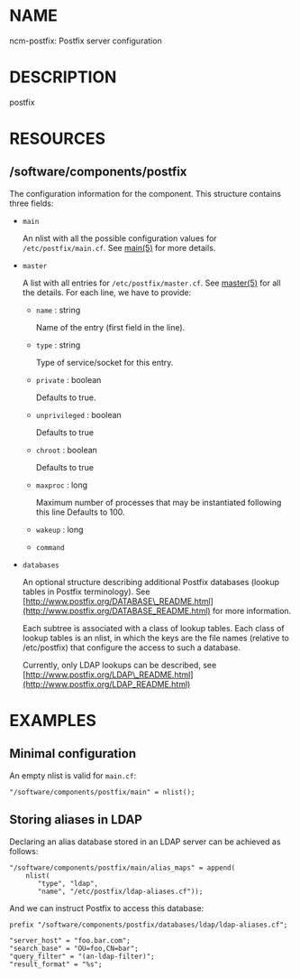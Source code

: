 # NAME

ncm-postfix: Postfix server configuration

# DESCRIPTION

postfix

# RESOURCES

## /software/components/postfix

The configuration information for the component. This structure
contains three fields:

- `main`

    An nlist with all the possible configuration values for
    `/etc/postfix/main.cf`. See [main(5)](http://man.he.net/man5/main) for more details.

- `master`

    A list with all entries for `/etc/postfix/master.cf`. See
    [master(5)](http://man.he.net/man5/master) for all the details. For each line, we have to provide:

    - `name` : string

        Name of the entry (first field in the line).

    - `type` :  string

        Type of service/socket for this entry.

    - `private` : boolean

        Defaults to true.

    - `unprivileged` : boolean

        Defaults to true

    - `chroot` : boolean

        Defaults to true

    - `maxproc` : long

        Maximum number of processes that may be instantiated following this
        line Defaults to 100.

    - `wakeup` : long
    - `command`

- `databases`

    An optional structure describing additional Postfix databases (lookup
    tables in Postfix terminology). See
    [http://www.postfix.org/DATABASE\_README.html](http://www.postfix.org/DATABASE_README.html) for more information.

    Each subtree is associated with a class of lookup tables. Each class
    of lookup tables is an nlist, in which the keys are the file names
    (relative to /etc/postfix) that configure the access to such a database.

    Currently, only LDAP lookups can be described, see
    [http://www.postfix.org/LDAP\_README.html](http://www.postfix.org/LDAP_README.html)

# EXAMPLES

## Minimal configuration

An empty nlist is valid for `main.cf`:

    "/software/components/postfix/main" = nlist();

## Storing aliases in LDAP

Declaring an alias database stored in an LDAP server can be achieved as follows:

    "/software/components/postfix/main/alias_maps" = append(
        nlist(
           "type", "ldap",
           "name", "/etc/postfix/ldap-aliases.cf"));

And we can instruct Postfix to access this database:

    prefix "/software/components/postfix/databases/ldap/ldap-aliases.cf";

    "server_host" = "foo.bar.com";
    "search_base" = "OU=foo,CN=bar";
    "query_filter" = "(an-ldap-filter)";
    "result_format" = "%s";

